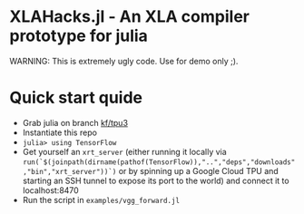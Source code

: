 # XLAHacks.jl - An XLA compiler prototype for julia

WARNING: This is extremely ugly code. Use for demo only ;).

# Quick start quide
- Grab julia on branch [kf/tpu3](https://github.com/JuliaLang/julia/tree/kf/tpu3)
- Instantiate this repo
- `julia> using TensorFlow`
- Get yourself an `xrt_server` (either running it locally via ``run(`$(joinpath(dirname(pathof(TensorFlow)),"..","deps","downloads","bin","xrt_server"))`)`` or by spinning up a Google Cloud TPU and starting an SSH tunnel to expose its port to the world) and connect it to localhost:8470
- Run the script in `examples/vgg_forward.jl`
